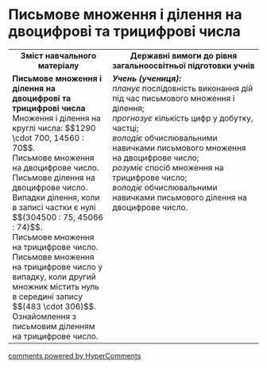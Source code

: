 <div id="hypercomments_widget" class="js-hypercomments-widget invisible"></div>

# Письмове множення і ділення на двоцифрові та трицифрові числа
<table>
  <tr>
    <td width="40%" align="center"><b>Зміст навчального матеріалу<b></td>
    <td width="60%" align="center"><b>Державні вимоги до рівня загальноосвітньої підготовки учнів</b></td>
  </tr>
  <tr>
    <td width="40%" style="vertical-align:top !important;"><b>Письмове множення і ділення на двоцифрові та трицифрові числа</b><br>
Множення і ділення  на круглі числа: $$1290 \cdot 700, 14560 : 70$$.<br> 
Письмове множення на двоцифрове число. Письмове ділення на двоцифрове число.<br>
Випадки ділення, коли в записі частки є нулі $$(304500 : 75, 45066 : 74)$$.<br>
Письмове множення на трицифрове число. Письмове множення на трицифрове число у випадку, коли другий множник містить нуль в середині запису $$(483 \cdot 306)$$.<br>
Ознайомлення з письмовим діленням на трицифрове число.<br></td>
    <td width="60%" style="vertical-align:top !important;"><i><b>Учень (учениця):</b></i><br>
<i>планує </i>послідовність виконання дій під час письмового множення і ділення;<br>
<i>прогнозує</i> кількість цифр у добутку, частці;<br>
<i>володіє</i> обчислювальними навичками письмового множення на двоцифрове число;<br>
<i>розуміє</i> спосіб множення на трицифрове число;<br>
<i>володіє</i> обчислювальними навичками письмового ділення на двоцифрове число.<br></td>
  </tr>
</table>

<div class="js-hypercomments-container">
    <a href="http://hypercomments.com" class="hc-link" title="comments widget">comments powered by HyperComments</a>
</div>